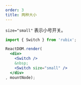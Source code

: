 ```yaml
---
order: 3
title: 两种大小
---
```


`size="small"` 表示小号开关。

````jsx
import { Switch } from 'rubix';

ReactDOM.render(
  <div>
    <Switch />
    &nbsp;
    <Switch size="small" />
  </div>
, mountNode);
````
